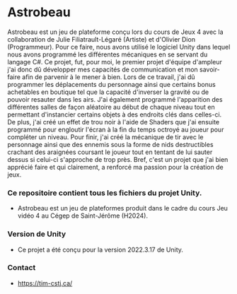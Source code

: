 # Astrobeau #
Astrobeau est un jeu de plateforme conçu lors du cours de Jeux 4 avec la collaboration de Julie Filiatrault-Légaré (Artiste) et d'Olivier Dion (Programmeur). Pour ce faire, nous avons utilisé le logiciel Unity dans lequel nous avons programmé les différentes mécaniques en se servant du langage C#. Ce projet, fut, pour moi, le premier projet d'équipe d'ampleur j'ai donc dû développer mes capacités de communication et mon savoir-faire afin de parvenir à le mener à bien. Lors de ce travail, j'ai dû programmer les déplacements du personnage ainsi que certains bonus achetables en boutique tel que la capacité d'inverser la gravité ou de pouvoir resauter dans les airs. J'ai également programmé l'apparition des différentes salles de façon aléatoire au début de chaque niveau tout en permettant d'instancier certains objets à des endroits clés dans celles-ci. De plus, j'ai créé un effet de trou noir à l'aide de Shaders que j'ai ensuite programmé pour engloutir l'écran à la fin du temps octroyé au joueur pour compléter un niveau. Pour finir, j'ai créé la mécanique de tir avec le personnage ainsi que des ennemis sous la forme de nids destructibles crachant des araignées coursant le joueur tout en tentant de lui sauter dessus si celui-ci s'approche de trop près. Bref, c'est un projet que j'ai bien apprécié faire et qui clairement, a renforcé ma passion pour la création de jeux.

### Ce repositoire contient tous les fichiers du projet Unity. ###
* Astrobeau est un jeu de plateformes produit dans le cadre du cours Jeu vidéo 4 au Cégep de Saint-Jérôme (H2024).

### Version de Unity ###
* Ce projet a été conçu pour la version 2022.3.17 de Unity.

### Contact ###
* https://tim-cstj.ca/